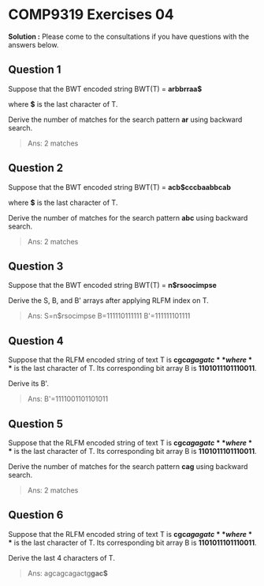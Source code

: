 # COMP9319 Exercises 04

**Solution :** Please come to the consultations if you have questions with the answers below.

## Question 1

Suppose that the BWT encoded string BWT(T) = **arbbrraa$**

where **$** is the last character of T.

Derive the number of matches for the search pattern **ar** using backward search.

> Ans: 2 matches

## Question 2

Suppose that the BWT encoded string BWT(T) = **acb$cccbaabbcab**

where **$** is the last character of T.

Derive the number of matches for the search pattern **abc** using backward search.

>  Ans: 2 matches

## Question 3

Suppose that the BWT encoded string BWT(T) = **n$rsoocimpse**

Derive the S, B, and B' arrays after applying RLFM index on T.

> Ans: S=n$rsocimpse B=111110111111 B'=111111101111

## Question 4

Suppose that the RLFM encoded string of text T is **cgc$agagatc** where **$** is the last character of T. Its corresponding bit array B is **1101011101110011**.

Derive its B'.

>  Ans: B'=1111001101101011

## Question 5

Suppose that the RLFM encoded string of text T is **cgc$agagatc** where **$** is the last character of T. Its corresponding bit array B is **1101011101110011**.

Derive the number of matches for the search pattern **cag** using backward search.

>  Ans: 2 matches

## Question 6

Suppose that the RLFM encoded string of text T is **cgc$agagatc** where **$** is the last character of T. Its corresponding bit array B is **1101011101110011**.

Derive the last 4 characters of T.

> Ans: agcagcagactg**gac$**